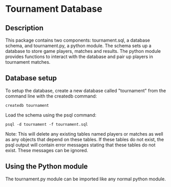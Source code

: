 # Tournament Database

## Description
This package contains two components: tournament.sql, a database schema,  and 
tournament.py, a python module. The schema sets up a database to store game 
players, matches and results. The python module provides functions to interact
with the database and pair up players in tournament matches. 

## Database setup
To setup the database, create a new database called "tournament" from the 
command line with the createdb command:
```
createdb tournament
```
Load the schema using the psql command:
```
psql -d tournament -f tournament.sql
```

Note: This will delete any existing tables named players or matches as well as
any objects that depend on these tables. If these tables do not exist, the 
psql output will contain error messages stating that these tables do not exist.
These messages can be ignored. 

## Using the Python module
The tournament.py module can be imported like any normal python module. 
